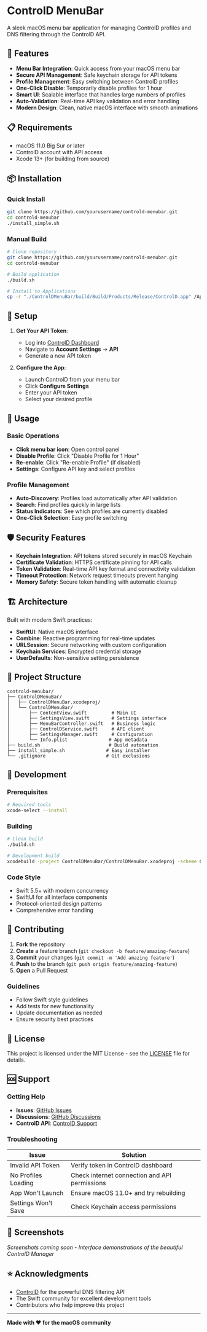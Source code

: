 # ControlD MenuBar

A sleek macOS menu bar application for managing ControlD profiles and DNS filtering through the ControlD API.

## 🚀 Features

- **Menu Bar Integration**: Quick access from your macOS menu bar
- **Secure API Management**: Safe keychain storage for API tokens
- **Profile Management**: Easy switching between ControlD profiles  
- **One-Click Disable**: Temporarily disable profiles for 1 hour
- **Smart UI**: Scalable interface that handles large numbers of profiles
- **Auto-Validation**: Real-time API key validation and error handling
- **Modern Design**: Clean, native macOS interface with smooth animations

## 📋 Requirements

- macOS 11.0 Big Sur or later
- ControlD account with API access
- Xcode 13+ (for building from source)

## 📦 Installation

### Quick Install
```bash
git clone https://github.com/yourusername/controld-menubar.git
cd controld-menubar
./install_simple.sh
```

### Manual Build
```bash
# Clone repository
git clone https://github.com/yourusername/controld-menubar.git
cd controld-menubar

# Build application
./build.sh

# Install to Applications
cp -r "./ControlDMenuBar/build/Build/Products/Release/ControlD.app" /Applications/
```

## 🔑 Setup

1. **Get Your API Token**:
   - Log into [ControlD Dashboard](https://controld.com/dashboard)
   - Navigate to **Account Settings** → **API**
   - Generate a new API token

2. **Configure the App**:
   - Launch ControlD from your menu bar
   - Click **Configure Settings**
   - Enter your API token
   - Select your desired profile

## 🎯 Usage

### Basic Operations
- **Click menu bar icon**: Open control panel
- **Disable Profile**: Click "Disable Profile for 1 Hour"  
- **Re-enable**: Click "Re-enable Profile" (if disabled)
- **Settings**: Configure API key and select profiles

### Profile Management
- **Auto-Discovery**: Profiles load automatically after API validation
- **Search**: Find profiles quickly in large lists
- **Status Indicators**: See which profiles are currently disabled
- **One-Click Selection**: Easy profile switching

## 🛡️ Security Features

- **Keychain Integration**: API tokens stored securely in macOS Keychain
- **Certificate Validation**: HTTPS certificate pinning for API calls
- **Token Validation**: Real-time API key format and connectivity validation
- **Timeout Protection**: Network request timeouts prevent hanging
- **Memory Safety**: Secure token handling with automatic cleanup

## 🏗️ Architecture

Built with modern Swift practices:
- **SwiftUI**: Native macOS interface
- **Combine**: Reactive programming for real-time updates
- **URLSession**: Secure networking with custom configuration
- **Keychain Services**: Encrypted credential storage
- **UserDefaults**: Non-sensitive setting persistence

## 📁 Project Structure

```
controld-menubar/
├── ControlDMenuBar/
│   ├── ControlDMenuBar.xcodeproj/
│   └── ControlDMenuBar/
│       ├── ContentView.swift         # Main UI
│       ├── SettingsView.swift        # Settings interface  
│       ├── MenuBarController.swift   # Business logic
│       ├── ControlDService.swift     # API client
│       ├── SettingsManager.swift     # Configuration
│       └── Info.plist               # App metadata
├── build.sh                         # Build automation
├── install_simple.sh               # Easy installer
└── .gitignore                      # Git exclusions
```

## 🔨 Development

### Prerequisites
```bash
# Required tools
xcode-select --install
```

### Building
```bash
# Clean build
./build.sh

# Development build  
xcodebuild -project ControlDMenuBar/ControlDMenuBar.xcodeproj -scheme ControlDMenuBar -configuration Debug
```

### Code Style
- Swift 5.5+ with modern concurrency
- SwiftUI for all interface components
- Protocol-oriented design patterns
- Comprehensive error handling

## 🤝 Contributing

1. **Fork** the repository
2. **Create** a feature branch (`git checkout -b feature/amazing-feature`)
3. **Commit** your changes (`git commit -m 'Add amazing feature'`)
4. **Push** to the branch (`git push origin feature/amazing-feature`)
5. **Open** a Pull Request

### Guidelines
- Follow Swift style guidelines
- Add tests for new functionality
- Update documentation as needed
- Ensure security best practices

## 📄 License

This project is licensed under the MIT License - see the [LICENSE](LICENSE) file for details.

## 🆘 Support

### Getting Help
- **Issues**: [GitHub Issues](https://github.com/yourusername/controld-menubar/issues)
- **Discussions**: [GitHub Discussions](https://github.com/yourusername/controld-menubar/discussions)
- **ControlD API**: [ControlD Support](https://controld.com/support)

### Troubleshooting

| Issue | Solution |
|-------|----------|
| Invalid API Token | Verify token in ControlD dashboard |
| No Profiles Loading | Check internet connection and API permissions |
| App Won't Launch | Ensure macOS 11.0+ and try rebuilding |
| Settings Won't Save | Check Keychain access permissions |

## 🎨 Screenshots

*Screenshots coming soon - Interface demonstrations of the beautiful ControlD Manager*

## ⭐ Acknowledgments

- [ControlD](https://controld.com) for the powerful DNS filtering API
- The Swift community for excellent development tools
- Contributors who help improve this project

---

**Made with ❤️ for the macOS community**